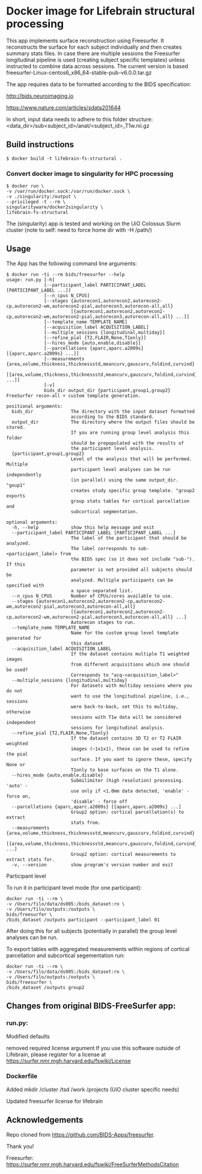 # Docker image for Lifebrain structural processing

This app implements surface reconstruction using Freesurfer. It reconstructs the surface for each subject individually and then creates summary stats files. In case there are multiple sessions the Freesurfer longitudinal pipeline is used (creating subject specific templates) unless instructed to combine data across sessions. The current version is based freesurfer-Linux-centos6_x86_64-stable-pub-v6.0.0.tar.gz

The app requires data to be formatted according to the BIDS specification: 

http://bids.neuroimaging.io

https://www.nature.com/articles/sdata201644

In short, input data needs to adhere to this folder structure: <data_dir>/sub<subject_id>/anat/<subject_id>_T1w.nii.gz

## Build instructions
	$ docker build -t lifebrain-fs-structural .

### Convert docker image to singularity for HPC processing
	$ docker run \
	-v /var/run/docker.sock:/var/run/docker.sock \
	-v ./singularity:/output \
	--privileged -t --rm \
	singularityware/docker2singularity \
	lifebrain-fs-structural

The (singularity) app is tested and working on the UiO Colossus Slurm cluster 
(note to self: need to force home dir with -H /path/) 

## Usage
The App has the following command line arguments:

    $ docker run -ti --rm bids/freesurfer --help
    usage: run.py [-h]
                  [--participant_label PARTICIPANT_LABEL [PARTICIPANT_LABEL ...]]
                  [--n_cpus N_CPUS]
                  [--stages {autorecon1,autorecon2,autorecon2-cp,autorecon2-wm,autorecon2-pial,autorecon3,autorecon-all,all}
                            [{autorecon1,autorecon2,autorecon2-cp,autorecon2-wm,autorecon2-pial,autorecon3,autorecon-all,all} ...]]
                  [--template_name TEMPLATE_NAME]
                  [--acquisition_label ACQUISITION_LABEL]
                  [--multiple_sessions {longitudinal,multiday}]
                  [--refine_pial {T2,FLAIR,None,T1only}]
                  [--hires_mode {auto,enable,disable}]
                  [--parcellations {aparc,aparc.a2009s} [{aparc,aparc.a2009s} ...]]
                  [--measurements {area,volume,thickness,thicknessstd,meancurv,gauscurv,foldind,curvind}
                                  [{area,volume,thickness,thicknessstd,meancurv,gauscurv,foldind,curvind} ...]]
                  [-v]
                  bids_dir output_dir {participant,group1,group2}
    FreeSurfer recon-all + custom template generation.

    positional arguments:
      bids_dir              The directory with the input dataset formatted
                            according to the BIDS standard.
      output_dir            The directory where the output files should be stored.
                            If you are running group level analysis this folder
                            should be prepopulated with the results of
                            the participant level analysis.
      {participant,group1,group2}
                            Level of the analysis that will be performed. Multiple
                            participant level analyses can be run independently
                            (in parallel) using the same output_dir. "goup1"
                            creates study specific group template. "group2 exports
                            group stats tables for cortical parcellation and
                            subcortical segmentation.

    optional arguments:
      -h, --help            show this help message and exit
      --participant_label PARTICIPANT_LABEL [PARTICIPANT_LABEL ...]
                            The label of the participant that should be analyzed.
                            The label corresponds to sub-<participant_label> from
                            the BIDS spec (so it does not include "sub-"). If this
                            parameter is not provided all subjects should be
                            analyzed. Multiple participants can be specified with
                            a space separated list.
      --n_cpus N_CPUS       Number of CPUs/cores available to use.
      --stages {autorecon1,autorecon2,autorecon2-cp,autorecon2-wm,autorecon2-pial,autorecon3,autorecon-all,all}
                            [{autorecon1,autorecon2,autorecon2-cp,autorecon2-wm,autorecon2-pial,autorecon3,autorecon-all,all} ...]
                            Autorecon stages to run.
      --template_name TEMPLATE_NAME
                            Name for the custom group level template generated for
                            this dataset
      --acquisition_label ACQUISITION_LABEL
                            If the dataset contains multiple T1 weighted images
                            from different acquisitions which one should be used?
                            Corresponds to "acq-<acquisition_label>"
      --multiple_sessions {longitudinal,multiday}
                            For datasets with multiday sessions where you do not
                            want to use the longitudinal pipeline, i.e., sessions
                            were back-to-back, set this to multiday, otherwise
                            sessions with T1w data will be considered independent
                            sessions for longitudinal analysis.
      --refine_pial {T2,FLAIR,None,T1only}
                            If the dataset contains 3D T2 or T2 FLAIR weighted
                            images (~1x1x1), these can be used to refine the pial
                            surface. If you want to ignore these, specify None or
                            T1only to base surfaces on the T1 alone.
      --hires_mode {auto,enable,disable}
                            Submilimiter (high resolution) processing. 'auto' -
                            use only if <1.0mm data detected, 'enable' - force on,
                            'disable' - force off
      --parcellations {aparc,aparc.a2009s} [{aparc,aparc.a2009s} ...]
                            Group2 option: cortical parcellation(s) to extract
                            stats from.
      --measurements {area,volume,thickness,thicknessstd,meancurv,gauscurv,foldind,curvind}
                            [{area,volume,thickness,thicknessstd,meancurv,gauscurv,foldind,curvind} ...]
                            Group2 option: cortical measurements to extract stats for.
      -v, --version         show program's version number and exit
      
Participant level

To run it in participant level mode (for one participant):

	docker run -ti --rm \
	-v /Users/filo/data/ds005:/bids_dataset:ro \
	-v /Users/filo/outputs:/outputs \
	bids/freesurfer \
	/bids_dataset /outputs participant --participant_label 01 


After doing this for all subjects (potentially in parallel) the group level analyses can be run.

To export tables with aggregated measurements within regions of cortical parcellation and subcortical segementation run:

	docker run -ti --rm \
	-v /Users/filo/data/ds005:/bids_dataset:ro \
	-v /Users/filo/outputs:/outputs \
	bids/freesurfer \
	/bids_dataset /outputs group2 



## Changes from original BIDS-FreeSurfer app: 
### run.py: 
Modified defaults

removed required license argument
If you use this software outside of Lifebrain, please register for a license at https://surfer.nmr.mgh.harvard.edu/fswiki/License

### Dockerfile
Added mkdir /cluster /tsd /work /projects (UiO cluster specific needs)

Updated freesurfer license for lifebrain

## Acknowledgements
Repo cloned from https://github.com/BIDS-Apps/freesurfer. 

Thank you!

Freesurfer:
https://surfer.nmr.mgh.harvard.edu/fswiki/FreeSurferMethodsCitation
